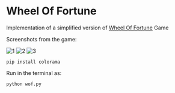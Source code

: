 # Wheel Of Fortune
Implementation of a simplified version of [Wheel Of Fortune](https://www.wheeloffortune.com/) Game

Screenshots from the game:

![1](https://user-images.githubusercontent.com/37106831/98155204-e9dfc600-1ee6-11eb-9e83-995662a724d6.jpg)
![2](https://user-images.githubusercontent.com/37106831/98155209-eba98980-1ee6-11eb-8d47-858f0e12ce03.jpg)
![3](https://user-images.githubusercontent.com/37106831/98155216-ed734d00-1ee6-11eb-8936-8f7b459cbd63.jpg)

```pip install colorama```

Run in the terminal as:

```python wof.py```
